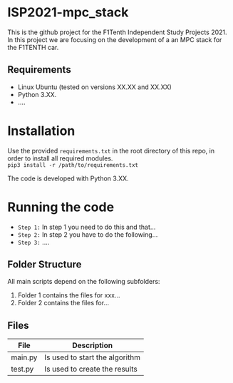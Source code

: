 # ISP2021-mpc_stack
This is the github project for the F1Tenth Independent Study Projects 2021. In this project we are focusing on the development of a an MPC stack for the F1TENTH car.

## Requirements
- Linux Ubuntu (tested on versions XX.XX and XX.XX)
- Python 3.XX.
- ....

# Installation
Use the provided `requirements.txt` in the root directory of this repo, in order to install all required modules.\
`pip3 install -r /path/to/requirements.txt`


The code is developed with Python 3.XX.

# Running the code
* `Step 1:` In step 1 you need to do this and that...
* `Step 2:` In step 2 you have to do the following...
* `Step 3:` ....



## Folder Structure

All main scripts depend on the following subfolders:

1. Folder 1 contains the files for xxx...
2. Folder 2 contains the files for...


## Files
| File | Description |
|----|----|
main.py   | Is used to start the algorithm
test.py | Is used to create the results
